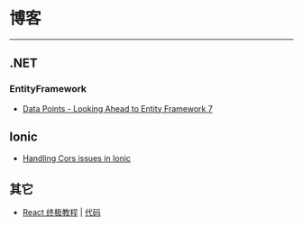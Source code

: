 # 博客
---
## .NET
### EntityFramework
- [Data Points - Looking Ahead to Entity Framework 7](https://msdn.microsoft.com/en-us/magazine/dn890367.aspx)

## Ionic
- [Handling Cors issues in Ionic](http://blog.ionic.io/handling-cors-issues-in-ionic/)

## 其它
- [React 终极教程](http://sahatyalkabov.com/create-a-character-voting-app-using-react-nodejs-mongodb-and-socketio/) | [代码](https://github.com/sahat/newedenfaces-react)
